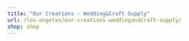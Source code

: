 ```yaml
---
title: "Our Creations - Wedding&Craft Supply"
url: /los-angeles/our-creations-weddingandcraft-supply/
shop: shop
---
```

